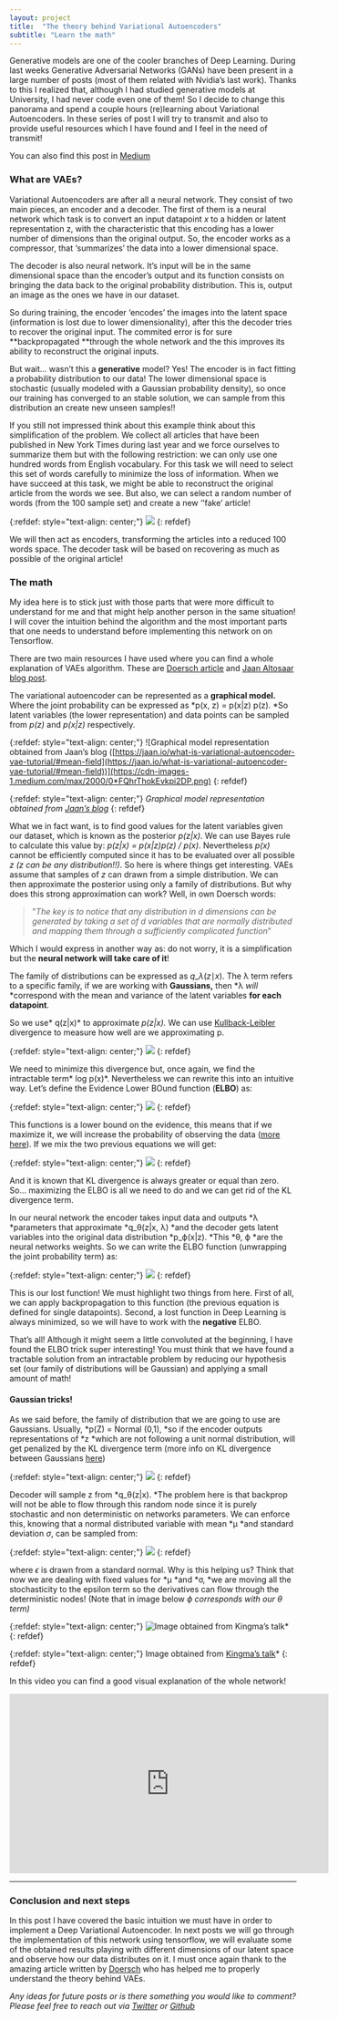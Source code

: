 ```yaml
---
layout: project
title:  "The theory behind Variational Autoencoders"
subtitle: "Learn the math"
---
```


Generative models are one of the cooler branches of Deep Learning. During last weeks Generative Adversarial Networks (GANs) have been present in a large number of posts (most of them related with Nvidia’s last work). Thanks to this I realized that, although I had studied generative models at University, I had never code even one of them! So I decide to change this panorama and spend a couple hours (re)learning about Variational Autoencoders. In these series of post I will try to transmit and also to provide useful resources which I have found and I feel in the need of transmit!

You can also find this post in [Medium](https://medium.com/@miguelmendez_/vaes-i-generating-images-with-tensorflow-f81b2f1c63b0)

### What are VAEs?

Variational Autoencoders are after all a neural network. They consist of two main pieces, an encoder and a decoder. The first of them is a neural network which task is to convert an input datapoint *x* to a hidden or latent representation z, with the characteristic that this encoding has a lower number of dimensions than the original output. So, the encoder works as a compressor, that ‘summarizes’ the data into a lower dimensional space.

The decoder is also neural network. It’s input will be in the same dimensional space than the encoder’s output and its function consists on bringing the data back to the original probability distribution. This is, output an image as the ones we have in our dataset.

So during training, the encoder ‘encodes’ the images into the latent space (information is lost due to lower dimensionality), after this the decoder tries to recover the original input. The commited error is for sure **backpropagated **through the whole network and the this improves its ability to reconstruct the original inputs.

But wait… wasn’t this a **generative** model? Yes! The encoder is in fact fitting a probability distribution to our data! The lower dimensional space is stochastic (usually modeled with a Gaussian probability density), so once our training has converged to an stable solution, we can sample from this distribution an create new unseen samples!!

If you still not impressed think about this example think about this simplification of the problem. We collect all articles that have been published in New York Times during last year and we force ourselves to summarize them but with the following restriction: we can only use one hundred words from English vocabulary. For this task we will need to select this set of words carefully to minimize the loss of information. When we have succeed at this task, we might be able to reconstruct the original article from the words we see. But also, we can select a random number of words (from the 100 sample set) and create a new ‘’fake’ article!

{:refdef: style="text-align: center;"}
![](https://cdn-images-1.medium.com/max/2000/1*dorUno1NL7A9o4u8usbC3A.jpeg)
{: refdef}

We will then act as encoders, transforming the articles into a reduced 100 words space. The decoder task will be based on recovering as much as possible of the original article!

### The math

My idea here is to stick just with those parts that were more difficult to understand for me and that might help another person in the same situation! I will cover the intuition behind the algorithm and the most important parts that one needs to understand before implementing this network on on Tensorflow.

There are two main resources I have used where you can find a whole explanation of VAEs algorithm. These are [Doersch article](https://arxiv.org/pdf/1606.05908.pdf) and [Jaan Altosaar blog post](https://jaan.io/what-is-variational-autoencoder-vae-tutorial/#mean-field).

The variational autoencoder can be represented as a **graphical model.** Where the joint probability can be expressed as *p(x, z) = p(x\|z) p(z). *So latent variables (the lower representation) and data points can be sampled from *p(z)* and *p(x\|z)* respectively.

{:refdef: style="text-align: center;"}
![Graphical model representation obtained from Jaan’s blog ([https://jaan.io/what-is-variational-autoencoder-vae-tutorial/#mean-field](https://jaan.io/what-is-variational-autoencoder-vae-tutorial/#mean-field))](https://cdn-images-1.medium.com/max/2000/0*FQhrThokEvkpi2DP.png)
{: refdef}

{:refdef: style="text-align: center;"}
*Graphical model representation obtained from [Jaan’s blog](https://jaan.io/what-is-variational-autoencoder-vae-tutorial/#mean-field)*
{: refdef}

What we in fact want, is to find good values for the latent variables given our dataset, which is known as the posterior *p(z\|x)*. We can use Bayes rule to calculate this value by: *p(z\|x) = p(x\|z)p(z) / p(x)*. Nevertheless *p(x)* cannot be efficiently computed since it has to be evaluated over all possible *z (z can be any distribution!!)*. So here is where things get interesting. VAEs assume that samples of *z* can drawn from a simple distribution. We can then approximate the posterior using only a family of distributions. But why does this strong approximation can work? Well, in own Doersch words:
> "*The key is to notice that any distribution in d dimensions can be generated by taking a set of d variables that are normally distributed and mapping them through a sufficiently complicated function*"

Which I would express in another way as: do not worry, it is a simplification but the **neural network will take care of it**!

The family of distributions can be expressed as *q*​_*λ*​​(*z*∣*x*). The λ term refers to a specific family, if we are working with **Gaussians,** then *λ *will* *correspond with the mean and variance of the latent variables **for each datapoint**.

So we use* q(z\|x)* to approximate *p(z\|x).* We can use [Kullback-Leibler](https://www.youtube.com/watch?v=xmvxXXZUXdk) divergence to measure how well are we approximating p.

{:refdef: style="text-align: center;"}
![](https://cdn-images-1.medium.com/max/2000/1*sby4pZqsBjsfJc6NhCNewA.png)
{: refdef}

We need to minimize this divergence but, once again, we find the intractable term* log p(x)*. Nevertheless we can rewrite this into an intuitive way. Let’s define the Evidence Lower BOund function (**ELBO**) as:

{:refdef: style="text-align: center;"}
![](https://cdn-images-1.medium.com/max/2000/1*4RFgwB-Id8XQhMHcp8q_FQ.png)
{: refdef}

This functions is a lower bound on the evidence, this means that if we maximize it, we will increase the probability of observing the data ([more here](http://edwardlib.org/tutorials/klqp)). If we mix the two previous equations we will get:

{:refdef: style="text-align: center;"}
![](https://cdn-images-1.medium.com/max/2000/1*vn9tOG9xDyKlEzQeGFlbdQ.png)
{: refdef}

And it is known that KL divergence is always greater or equal than zero. So… maximizing the ELBO is all we need to do and we can get rid of the KL divergence term.

In our neural network the encoder takes input data and outputs *λ *parameters that approximate *q​_θ​​(z\|x, λ) *and the decoder gets latent variables into the original data distribution *p_ϕ(x\|z). *This *θ, ϕ *are the neural networks weights. So we can write the ELBO function (unwrapping the joint probability term) as:

{:refdef: style="text-align: center;"}
![](https://cdn-images-1.medium.com/max/2000/1*FvBk-6jDfs8wU1tSfuwT_Q.png)
{: refdef}

This is our lost function! We must highlight two things from here. First of all, we can apply backpropagation to this function (the previous equation is defined for single datapoints). Second, a lost function in Deep Learning is always minimized, so we will have to work with the **negative** ELBO.

That’s all! Although it might seem a little convoluted at the beginning, I have found the ELBO trick super interesting! You must think that we have found a tractable solution from an intractable problem by reducing our hypothesis set (our family of distributions will be Gaussian) and applying a small amount of math!


#### Gaussian tricks!

As we said before, the family of distribution that we are going to use are Gaussians. Usually, *p(Z) = Normal (0,1), *so if the encoder outputs representations of *z *which are not following a unit normal distribution, will get penalized by the KL divergence term (more info on KL divergence between Gaussians [here](https://stats.stackexchange.com/questions/7440/kl-divergence-between-two-univariate-gaussians))

{:refdef: style="text-align: center;"}
![](https://cdn-images-1.medium.com/max/2000/1*Dgqsq_B4UXw5EZtqKMShHQ.png)
{: refdef}


Decoder will sample z from *q​_θ​​(z\|x). *The problem here is that backprop will not be able to flow through this random node since it is purely stochastic and non deterministic on networks parameters. We can enforce this, knowing that a normal distributed variable with mean *μ *and standard deviation *σ*, can be sampled from:

{:refdef: style="text-align: center;"}
![](https://cdn-images-1.medium.com/max/2000/1*hFfPr3CtQ0VLeLDAHPPOfQ.png)
{: refdef}

where *ϵ* is drawn from a standard normal. Why is this helping us? Think that now we are dealing with fixed values for *μ *and *σ, *we are moving all the stochasticity to the epsilon term so the derivatives can flow through the deterministic nodes! (Note that in image below *ϕ *corresponds with our* θ *term*)*

{:refdef: style="text-align: center;"}
![Image obtained from [Kingma’s talk](http://dpkingma.com/wordpress/wp-content/uploads/2015/12/talk_nips_workshop_2015.pdf)](https://cdn-images-1.medium.com/max/2000/1*Igg9ihUjWhC-EmaCC3wUlg.png)*
{: refdef}

{:refdef: style="text-align: center;"}
Image obtained from [Kingma’s talk](http://dpkingma.com/wordpress/wp-content/uploads/2015/12/talk_nips_workshop_2015.pdf)*
{: refdef}

In this video you can find a good visual explanation of the whole network!

<center><iframe width="560" height="315" src="https://www.youtube.com/embed/9zKuYvjFFS8" frameborder="0" allowfullscreen></iframe></center>

***

### Conclusion and next steps

In this post I have covered the basic intuition we must have in order to implement a Deep Variational Autoencoder. In next posts we will go through the implementation of this network using tensorflow, we will evaluate some of the obtained results playing with different dimensions of our latent space and observe how our data distributes on it. I must once again thank to the amazing article written by [Doersch](https://arxiv.org/pdf/1606.05908.pdf) who has helped me to properly understand the theory behind VAEs.

*Any ideas for future posts or is there something you would like to comment? Please feel free to reach out via [Twitter](https://twitter.com/mmeendez8) or [Github](https://github.com/mmeendez8)*